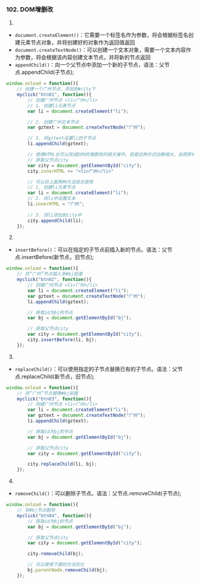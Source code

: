 ### 102. DOM增删改
1. 
- `document.createElement()`：它需要一个标签名作为参数，将会根据标签名创建元素节点对象，并将创建好的对象作为返回值返回
- `document.createTextNode()`：可以创建一个文本对象，需要一个文本内容作为参数，将会根据该内容创建文本节点，并将新的节点返回
- `appendChild()`：向一个父节点中添加一个新的子节点，语法：父节点.appendChild(子节点);

```js
window.onload = function(){
    // 创建一个广州节点，添加到#city下
    myclick("btn01", function(){
        // 创建广州节点 <li>广州</li>
        // 1. 创建li元素节点
        var li = document.createElement("li");

        // 2. 创建广州文本节点
        var gztext = document.createTextNode("广州");

        // 3. 将gztext设置li的子节点
        li.appendChild(gztext);

        // 使用HTML也可以完成DOM的增删改的相关操作。但是这种方式动静很大，会把原有的删除掉再重新添加
        // 获取父节点city
        var city = document.getElementById("city");
        city.innerHTML += "<li>广州</li>"

        // 可以将上面两种方法结合使用
        // 1. 创建li元素节点
        var li = document.createElement("li");
        // 2. 向li中设置文本
        li.innerHTML = "广州";
        
        // 3. 将li添加到city中
        city.appendChild(li);
    });
```

2. 
- `insertBefore()`：可以在指定的子节点前插入新的节点。语法：父节点.insertBefore(新节点，旧节点);

```js
window.onload = function(){
    // 将“广州”节点插入多#bj前面
    myclick("btn02", function(){
        // 创建广州节点 <li>广州</li>
        var li = document.createElement("li");
        var gztext = document.createTextNode("广州");
        li.appendChild(gztext);

        // 获取id为bj的节点
        var bj = document.getElementById("bj");

        // 获取父节点city
        var city = document.getElementById("city");
        city.insertBefore(li, bj);
    });
```

3. 
- `replaceChild()`：可以使用指定的子节点替换已有的子节点。语法：父节点.replaceChild(新节点，旧节点);

```js
window.onload = function(){
    // 将“广州”节点替换#bj前面
    myclick("btn03", function(){
        // 创建广州节点 <li>广州</li>
        var li = document.createElement("li");
        var gztext = document.createTextNode("广州");
        li.appendChild(gztext);

        // 获取id为bj的节点
        var bj = document.getElementById("bj");

        // 获取父节点city
        var city = document.getElementById("city");

        city.replaceChild(li, bj);
    });
```

4. 
- `removeChild()`：可以删除子节点。语法：父节点.removeChild(子节点);

```js
window.onload = function(){
    // 将#bj节点删除
    myclick("btn04", function(){
        // 获取id为bj的节点
        var bj = document.getElementById("bj");

        // 获取父节点city
        var city = document.getElementById("city");

        city.removeChild(bj);

        // 可以使用下面的方法优化
        bj.parentNode.removeChild(bj);
    });
```